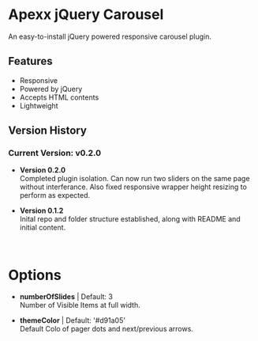 <h1>Apexx jQuery Carousel</h1>
<p>An easy-to-install jQuery powered responsive carousel plugin.</p>
<h2>Features</h2>
<ul>
  <li>Responsive</li>
  <li>Powered by jQuery</li>
  <li>Accepts HTML contents</li> 
  <li>Lightweight</li>
</ul>
<h2>Version History</h2>
<h3>Current Version: <b>v0.2.0</b></h3>
<ul>
<li>
    <p><b>Version 0.2.0</b><br />Completed plugin isolation. Can now run two sliders on the same page without interferance. Also fixed responsive wrapper height resizing to perform as expected.</p>
  </li>
  <li>
    <p><b>Version 0.1.2</b><br />Inital repo and folder structure established, along with README and initial content.</p>
  </li>
</ul>
<br>
<h1>Options</h1>
<ul>
<li>
    <p><b>numberOfSlides</b> | Default: 3<br /> Number of Visible Items at full width.</p>
  </li>
  <li>
    <p><b>themeColor</b> | Default: '#d91a05'<br />Default Colo of pager dots and next/previous arrows.</p>
  </li>
</ul>
